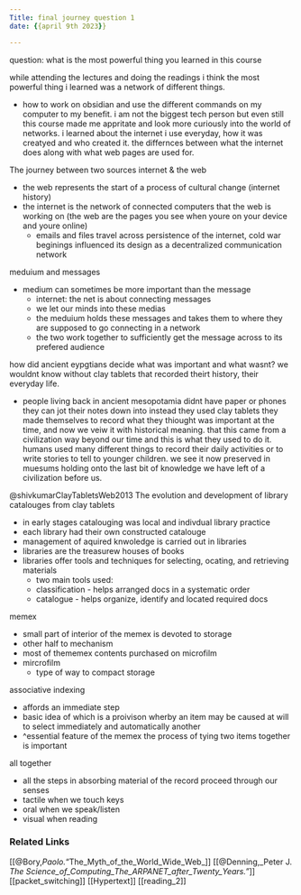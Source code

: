 ```yaml
---
Title: final journey question 1
date: {{april 9th 2023}}

---
```

question: what is the most powerful thing you learned in this course 

while attending the lectures and doing the readings i think the most powerful thing i learned was a network of different things. 
- how to work on obsidian and use the different commands on my computer to my benefit. 
i am not the biggest tech person but even still this course made me appritate and look more curiously into the world of networks. 
i learned about the internet i use everyday, how it was creatyed and who created it. the differnces between what the internet does along with what web pages are used for. 

The journey between two sources 
internet & the web
- the web represents the start of a process of cultural change (internet history)
- the internet is the network of connected computers that the web is working on (the web are the pages you see when youre on your device and youre online)
	 - emails and files travel across 
persistence of the internet, cold war beginings influenced its design as a decentralized communication network

meduium and messages 
- medium can sometimes be more important than the message 
	- internet: the net is about connecting messages 
	- we let our minds into these medias 
	- the meduium holds these messages and takes them to where they are supposed to go connecting in a network 
	- the two work together to sufficiently get the message across to its prefered audience 

how did ancient eypgtians decide what was important and what wasnt? we wouldnt know without clay tablets that recorded theirt history, their everyday life. 
- people living back in ancient mesopotamia didnt have paper or phones they can jot their notes down into instead they used clay tablets they made themselves to record what they thiought was important at the time, and now we veiw it with historical meaning. that this came from a civilization way beyond our time and this is what they used to do it. 
humans used many different things to record their daily activities or to write stories to tell to younger children. we see it now preserved in muesums holding onto the last bit of knowledge we have left of a civilization before us. 

@shivkumarClayTabletsWeb2013
The evolution and development of library catalouges from clay tablets 
 - in early stages catalouging was local and indivdual library practice 
 - each library had their own constructed catalouge 
 - management of aquired knwoledge is carried out in libraries 
 - libraries are the treasurew houses of books 
 - libraries offer tools and techniques for selecting, ocating, and retrieving materials 
	 - two main tools used:
	 - classification - helps arranged docs in a systematic order 
	 - catalogue - helps organize, identify and located required docs

memex 
- small part of interior of the memex is devoted to storage 
- other half to mechanism 
- most of thememex contents purchased on microfilm
- mircrofilm 
	- type of way to compact storage 

associative indexing 
- affords an immediate step 
- basic idea of which is a proivison wherby an item may be caused at will to select immediately and automatically another 
- ^essential feature of the memex 
the process of tying two items together is important

all together 
- all the steps in absorbing material of the record proceed through our senses 
- tactile when we touch keys 
- oral when we speak/listen 
- visual when reading

### Related Links

[[@Bory,_Paolo._“The_Myth_of_the_World_Wide_Web_]]
[[@Denning,_Peter J. _The Science_of_Computing_The_ARPANET_after_Twenty_Years.”_]]
[[packet_switching]]
[[Hypertext]]
[[reading_2]]
